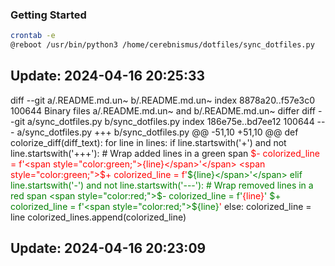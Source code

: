 ### Getting Started

```bash
crontab -e
@reboot /usr/bin/python3 /home/cerebnismus/dotfiles/sync_dotfiles.py
```


## Update: 2024-04-16 20:25:33
diff --git a/.README.md.un~ b/.README.md.un~
index 8878a20..f57e3c0 100644
Binary files a/.README.md.un~ and b/.README.md.un~ differ
diff --git a/sync_dotfiles.py b/sync_dotfiles.py
index 186e75e..bd7ee12 100644
--- a/sync_dotfiles.py
+++ b/sync_dotfiles.py
@@ -51,10 +51,10 @@ def colorize_diff(diff_text):
     for line in lines:
         if line.startswith('+') and not line.startswith('+++'):
             # Wrap added lines in a green span
<span style="color:red;">$-            colorized_line = f'<span style="color:green;">{line}</span>'</span>
<span style="color:green;">$+            colorized_line = f'<span style="color:green;">${line}</span>'</span>
         elif line.startswith('-') and not line.startswith('---'):
             # Wrap removed lines in a red span
<span style="color:red;">$-            colorized_line = f'<span style="color:red;">{line}</span>'</span>
<span style="color:green;">$+            colorized_line = f'<span style="color:red;">${line}</span>'</span>
         else:
             colorized_line = line
         colorized_lines.append(colorized_line)


## Update: 2024-04-16 20:23:09

